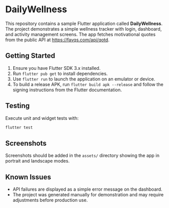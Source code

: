 # DailyWellness

This repository contains a sample Flutter application called **DailyWellness**. The project demonstrates a simple wellness tracker with login, dashboard, and activity management screens. The app fetches motivational quotes from the public API at <https://favqs.com/api/qotd>.

## Getting Started

1. Ensure you have Flutter SDK 3.x installed.
2. Run `flutter pub get` to install dependencies.
3. Use `flutter run` to launch the application on an emulator or device.
4. To build a release APK, run `flutter build apk --release` and follow the signing instructions from the Flutter documentation.

## Testing

Execute unit and widget tests with:

```bash
flutter test
```

## Screenshots

Screenshots should be added in the `assets/` directory showing the app in portrait and landscape modes.

## Known Issues

- API failures are displayed as a simple error message on the dashboard.
- The project was generated manually for demonstration and may require adjustments before production use.
